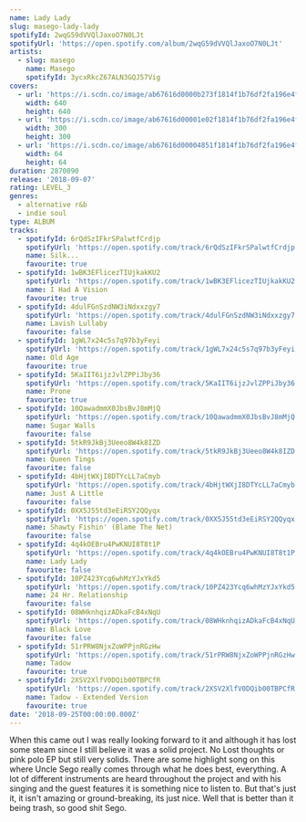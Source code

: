```yaml
---
name: Lady Lady
slug: masego-lady-lady
spotifyId: 2wqG59dVVQlJaxoO7N0LJt
spotifyUrl: 'https://open.spotify.com/album/2wqG59dVVQlJaxoO7N0LJt'
artists:
  - slug: masego
    name: Masego
    spotifyId: 3ycxRkcZ67ALN3GQJ57Vig
covers:
  - url: 'https://i.scdn.co/image/ab67616d0000b273f1814f1b76df2fa196e4f45e'
    width: 640
    height: 640
  - url: 'https://i.scdn.co/image/ab67616d00001e02f1814f1b76df2fa196e4f45e'
    width: 300
    height: 300
  - url: 'https://i.scdn.co/image/ab67616d00004851f1814f1b76df2fa196e4f45e'
    width: 64
    height: 64
duration: 2870090
release: '2018-09-07'
rating: LEVEL_3
genres:
  - alternative r&b
  - indie soul
type: ALBUM
tracks:
  - spotifyId: 6rQdSzIFkrSPalwtfCrdjp
    spotifyUrl: 'https://open.spotify.com/track/6rQdSzIFkrSPalwtfCrdjp'
    name: Silk...
    favourite: true
  - spotifyId: 1wBK3EFlicezTIUjkakKU2
    spotifyUrl: 'https://open.spotify.com/track/1wBK3EFlicezTIUjkakKU2'
    name: I Had A Vision
    favourite: true
  - spotifyId: 4dulFGnSzdNW3iNdxxzgy7
    spotifyUrl: 'https://open.spotify.com/track/4dulFGnSzdNW3iNdxxzgy7'
    name: Lavish Lullaby
    favourite: false
  - spotifyId: 1gWL7x24c5s7q97b3yFeyi
    spotifyUrl: 'https://open.spotify.com/track/1gWL7x24c5s7q97b3yFeyi'
    name: Old Age
    favourite: true
  - spotifyId: 5KaIIT6ijzJvlZPPiJby36
    spotifyUrl: 'https://open.spotify.com/track/5KaIIT6ijzJvlZPPiJby36'
    name: Prone
    favourite: true
  - spotifyId: 10QawadmmX0JbsBvJ8mMjQ
    spotifyUrl: 'https://open.spotify.com/track/10QawadmmX0JbsBvJ8mMjQ'
    name: Sugar Walls
    favourite: false
  - spotifyId: 5tkR9JkBj3Ueeo8W4k8IZD
    spotifyUrl: 'https://open.spotify.com/track/5tkR9JkBj3Ueeo8W4k8IZD'
    name: Queen Tings
    favourite: false
  - spotifyId: 4bHjtWXjI8DTYcLL7aCmyb
    spotifyUrl: 'https://open.spotify.com/track/4bHjtWXjI8DTYcLL7aCmyb'
    name: Just A Little
    favourite: false
  - spotifyId: 0XX5J55td3eEiRSY2QQyqx
    spotifyUrl: 'https://open.spotify.com/track/0XX5J55td3eEiRSY2QQyqx'
    name: Shawty Fishin' (Blame The Net)
    favourite: false
  - spotifyId: 4q4kOEBru4PwKNUI8T8t1P
    spotifyUrl: 'https://open.spotify.com/track/4q4kOEBru4PwKNUI8T8t1P'
    name: Lady Lady
    favourite: false
  - spotifyId: 10PZ423Ycq6whMzYJxYkd5
    spotifyUrl: 'https://open.spotify.com/track/10PZ423Ycq6whMzYJxYkd5'
    name: 24 Hr. Relationship
    favourite: false
  - spotifyId: 08WHknhqizADkaFcB4xNqU
    spotifyUrl: 'https://open.spotify.com/track/08WHknhqizADkaFcB4xNqU'
    name: Black Love
    favourite: false
  - spotifyId: 51rPRW8NjxZoWPPjnRGzHw
    spotifyUrl: 'https://open.spotify.com/track/51rPRW8NjxZoWPPjnRGzHw'
    name: Tadow
    favourite: true
  - spotifyId: 2XSV2XlfV0DQib00TBPCfR
    spotifyUrl: 'https://open.spotify.com/track/2XSV2XlfV0DQib00TBPCfR'
    name: Tadow - Extended Version
    favourite: true
date: '2018-09-25T00:00:00.000Z'
---
```

When this came out I was really looking forward to it and although it has lost some steam
since I still believe it was a solid project. No Lost thoughts or pink polo EP but still very
solids. There are some highlight song on this where Uncle Sego really comes through what he
does best, everything. A lot of different instruments are heard throughout the project and
with his singing and the guest features it is something nice to listen to. But that's just
it, it isn't amazing or ground-breaking, its just nice. Well that is better than it being trash,
so good shit Sego.

